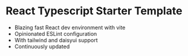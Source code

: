 # React Typescript Starter Template

- Blazing fast React dev environment with vite
- Opinionated ESLint configuration
- With tailwind and daisyui support
- Continuously updated